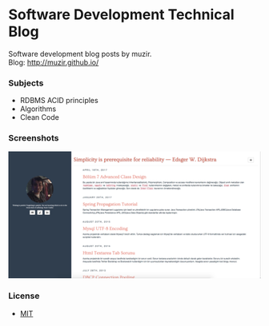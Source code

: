 Software Development Technical Blog 
=====

Software development blog posts by muzir.  
Blog: http://muzir.github.io/


### Subjects
- RDBMS ACID principles
- Algorithms
- Clean Code



### Screenshots

![dbyll-screenshot](	assets/media/muzirTechBlog.png)

### License
- [MIT](http://opensource.org/licenses/MIT)



